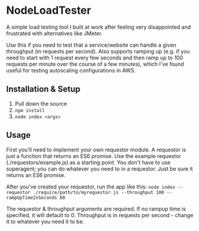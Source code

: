 # NodeLoadTester

A simple load testing tool I built at work after feeling very disappointed and frustrated with alternatives like JMeter.

Use this if you need to test that a service/website can handle a given throughput (in requests per second).  Also supports ramping up (e.g. if you need to start with 1 request every few seconds and then ramp up to 100 requests per minute over the course of a few minutes), which I've found useful for testing autoscaling configurations in AWS.

## Installation & Setup
1.  Pull down the source
2.  `npm install`
3.  `node index <args>`

## Usage
First you'll need to implement your own requestor module.  A requestor is just a function that returns an ES6 promise.  Use the example requestor (./requestors/example.js) as a starting point.  You don't have to use superagent; you can do whatever you need to in a requestor.  Just be sure it returns an ES6 promise.

After you've created your requestor, run the app like this:
`node index --requestor ./require/path/to/myrequestor.js --throughput 100 --rampUpTimeInSeconds 60`

The requestor & throughput arguments are required.  If no rampup time is specified, it will default to 0.  Throughput is in requests per second - change it to whatever you need it to be.